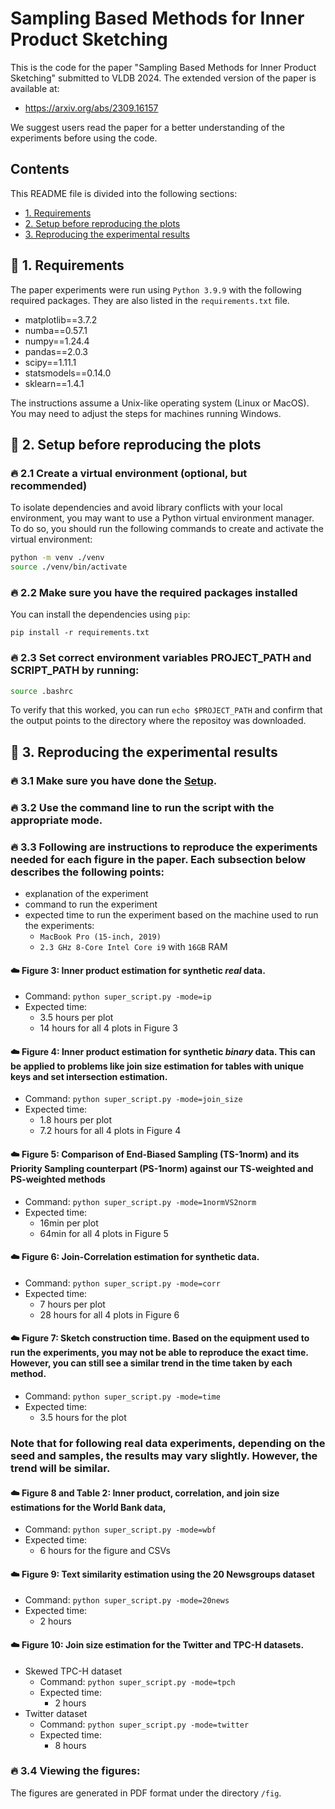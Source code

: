 # Sampling Based Methods for Inner Product Sketching

This is the code for the paper "Sampling Based Methods for Inner Product Sketching" submitted to VLDB 2024.
The extended version of the paper is available at: 

- https://arxiv.org/abs/2309.16157

We suggest users read the paper for a better understanding of the experiments before using the code.

## Contents

This README file is divided into the following sections:

* [1. Requirements](#-1-requirements)
* [2. Setup before reproducing the plots](#-2-setup-before-reproducing-the-plots)
* [3. Reproducing the experimental results](#-3-reproducing-the-plots-by-running-experiments)

## 🚀 1. Requirements
The paper experiments were run using `Python 3.9.9` with the following required packages. They are also listed in the `requirements.txt` file.
- matplotlib==3.7.2
- numba==0.57.1
- numpy==1.24.4
- pandas==2.0.3
- scipy==1.11.1
- statsmodels==0.14.0
- sklearn==1.4.1

The instructions assume a Unix-like operating system (Linux or MacOS). You may need to adjust the steps for machines running Windows.

## 🚀 2. Setup before reproducing the plots

### 🔥 2.1 Create a virtual environment (optional, but recommended)

To isolate dependencies and avoid library conflicts with your local environment, you may want to use a Python virtual environment manager. To do so, you should run the following commands to create and activate the virtual environment:
```bash
python -m venv ./venv
source ./venv/bin/activate
```

### 🔥 2.2 Make sure you have the required packages installed

You can install the dependencies using `pip`:
```
pip install -r requirements.txt
```

### 🔥 2.3 Set correct environment variables PROJECT_PATH and SCRIPT_PATH by running:

```bash
source .bashrc
```

To verify that this worked, you can run `echo $PROJECT_PATH` and confirm that the output points to the directory where the repositoy was downloaded.

## 🚀 3. Reproducing the experimental results

### 🔥 3.1 Make sure you have done the [Setup](#-2-setup-before-reproducing-the-plots).

### 🔥 3.2 Use the command line to run the script with the appropriate mode.

### 🔥 3.3 Following are instructions to reproduce the experiments needed for each figure in the paper. Each subsection below describes the following points:
- explanation of the experiment
- command to run the experiment
- expected time to run the experiment based on the machine used to run the experiments: 
  - `MacBook Pro (15-inch, 2019)`
  - `2.3 GHz 8-Core Intel Core i9` with `16GB` RAM

#### ☁️ Figure 3: Inner product estimation for synthetic *real* data.
- Command: `python super_script.py -mode=ip`
- Expected time: 
  - 3.5 hours per plot
  - 14 hours for all 4 plots in Figure 3

#### ☁️ Figure 4: Inner product estimation for synthetic *binary* data. This can be applied to problems like join size estimation for tables with unique keys and set intersection estimation.
- Command: `python super_script.py -mode=join_size`
- Expected time: 
  - 1.8 hours per plot
  - 7.2 hours for all 4 plots in Figure 4

#### ☁️ Figure 5: Comparison of End-Biased Sampling (TS-1norm) and its Priority Sampling counterpart (PS-1norm) against our TS-weighted and PS-weighted methods
- Command: `python super_script.py -mode=1normVS2norm`
- Expected time: 
  - 16min per plot
  - 64min for all 4 plots in Figure 5

#### ☁️ Figure 6: Join-Correlation estimation for synthetic data.
- Command: `python super_script.py -mode=corr`
- Expected time: 
  - 7 hours per plot
  - 28 hours for all 4 plots in Figure 6

#### ☁️ Figure 7: Sketch construction time. Based on the equipment used to run the experiments, you may not be able to reproduce the exact time. However, you can still see a similar trend in the time taken by each method.
- Command: `python super_script.py -mode=time`
- Expected time: 
  - 3.5 hours for the plot

### Note that for following real data experiments, depending on the seed and samples, the results may vary slightly. However, the trend will be similar.

#### ☁️ Figure 8 and Table 2:  Inner product, correlation, and join size estimations for the World Bank data,
- Command: `python super_script.py -mode=wbf`
- Expected time: 
  - 6 hours for the figure and CSVs

#### ☁️ Figure 9:  Text similarity estimation using the 20 Newsgroups dataset
- Command: `python super_script.py -mode=20news`
- Expected time: 
  - 2 hours

#### ☁️ Figure 10:  Join size estimation for the Twitter and TPC-H datasets.
- Skewed TPC-H dataset
  - Command: `python super_script.py -mode=tpch`
  - Expected time: 
    - 2 hours
- Twitter dataset
  - Command: `python super_script.py -mode=twitter`
  - Expected time: 
    - 8 hours


### 🔥 3.4 Viewing the figures:
The figures are generated in PDF format under the directory `/fig`.